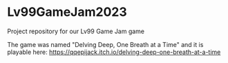# Lv99GameJam2023
Project repository for our Lv99 Game Jam game

The game was named "Delving Deep, One Breath at a Time" and it is playable here:
https://qqepijack.itch.io/delving-deep-one-breath-at-a-time
